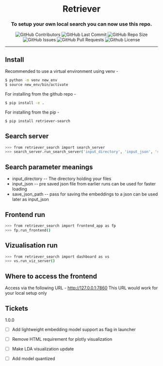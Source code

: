 <div align="center">

# Retriever

### To setup your own local search you can now use this repo.

<p>
<img alt="GitHub Contributors" src="https://img.shields.io/github/contributors/GovML/retriever" />
<img alt="GitHub Last Commit" src="https://img.shields.io/github/last-commit/GovML/retriever" />
<img alt="GitHub Repo Size" src="https://img.shields.io/github/repo-size/GovML/retriever" />
<img alt="GitHub Issues" src="https://img.shields.io/github/issues/GovML/retriever" />
<img alt="GitHub Pull Requests" src="https://img.shields.io/github/issues-pr/GovML/retriever" />
<img alt="Github License" src="https://img.shields.io/badge/License-Apache-yellow.svg" />
</p>

</div>

-----
## Install 

Recommended to use a virtual environment using venv - 

```bash
$ python -m venv new_env
$ source new_env/bin/activate
```
For installing from the github repo - 
```bash
$ pip install -e .
```
For installing from the pip - 
```bash
$ pip install retriever-search
```

## Search server

```bash
>>> from retriever_search import search_server
>>> search_server.run_search_server('input_directory', 'input_json', 'save_json_path', device='cpu')
```

## Search parameter meanings

- input_directory -- The directory holding your files
- input_json -- pre saved json file from earlier runs can be used for faster loading
- save_json_path -- pass for saving the embeddings to a json can be used later as input_json

## Frontend run

```bash
>>> from retriever_search import frontend_app as fp
>>> fp.run_frontend()
```

## Vizualisation run

```bash
>>> from retriever_search import dashboard as vs
>>> vs.run_viz_server()
```

## Where to access the frontend 

Access via the following URL - http://127.0.0.1:7860 
This URL would work for your local setup only


## Tickets

1.0.0
- [ ] Add lightweight embedding model support as flag in launcher
- [ ] Remove HTML requirement for plotly visualization
- [ ] Make LDA visualization update
- [ ] Add model quantized

